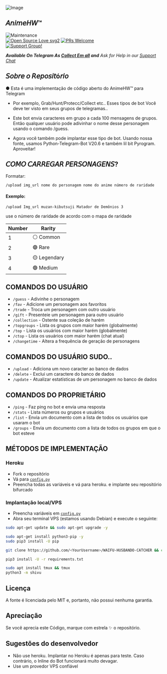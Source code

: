 ![Image](https://telegra.ph/file/631a7065550ff1fc949b5.jpg)

## 𝘈𝘯𝘪𝘮𝘦𝘏𝘞™ 


![Maintenance](https://img.shields.io/badge/Maintained%3F-yes-green.svg)<br> [![Open Source Love svg2](https://badges.frapsoft.com/os/v2/open-source.svg?v=103)](https://github.com/ellerbrock/open-source-badges/) [![PRs Welcome](https://img.shields.io/badge/PRs-welcome-brightgreen.svg?style=flat-square)](https://makeapullrequest.com)<br>
[![Support Group!](https://img.shields.io/badge/Join%20Group-↗-green)](https://t.me/collect_em_support)


_**Available On Telegram As 
[Collect Em all](https://t.me/Collect_em_AllBot) and**_
_Ask for Help in our [Support Chat](https://t.me/Collect_em_support)_

## 𝘚𝘰𝘣𝘳𝘦 𝘰 𝘙𝘦𝘱𝘰𝘴𝘪𝘵ó𝘳𝘪𝘰
● Esta é uma implementação de código aberto do AnimeHW™ para Telegram
- Por exemplo, Grab/Hunt/Protecc/Collect etc.. Esses tipos de bot Você deve ter visto em seus grupos de telegramas..
- Este bot envia caracteres em grupo a cada 100 mensagens de grupos. Então qualquer usuário pode adivinhar o nome desse personagem usando o comando /guess.

- Agora você também pode implantar esse tipo de bot. Usando nossa fonte, usamos Python-Telegram-Bot V20.6 e também lil bit Pyrogram. Aproveitar!

## 𝘊𝘖𝘔𝘖 𝘊𝘈𝘙𝘙𝘌𝘎𝘈𝘙 𝘗𝘌𝘙𝘚𝘖𝘕𝘈𝘎𝘌𝘕𝘚?

Formatar:
```
/upload img_url nome do personagem nome do anime número de raridade
```
#### Exemplo:
```
/upload Img_url muzan-kibutsuji Matador de Demônios 3
```



use o número de raridade de acordo com o mapa de raridade

| Number | Rarity     |
| ------ | -----------|
| 1 | ⚪️ Common   |
| 2 | 🟣 Rare     |
| 3 | 🟡 Legendary|
| 4 | 🟢 Medium   |


## COMANDOS DO USUÁRIO
- `/guess` - Adivinhe o personagem
- `/fav` - Adicione um personagem aos favoritos
- `/trade` - Troca um personagem com outro usuário
- `/gift` - Presenteie um personagem para outro usuário
- `/collection` - Ostente sua coleção de harém
- `/topgroups` - Lista os grupos com maior harém (globalmente)
- `/top` - Lista os usuários com maior harém (globalmente)
- `/ctop` - Lista os usuários com maior harém (chat atual)
- `/changetime` - Altera a frequência de geração de personagens
  
## COMANDOS DO USUÁRIO SUDO..
- `/upload` - Adiciona um novo caracter ao banco de dados
- `/delete` - Exclui um caractere do banco de dados
- `/update` - Atualizar estatísticas de um personagem no banco de dados 

## COMANDOS DO PROPRIETÁRIO
- `/ping` - Faz ping no bot e envia uma resposta
- `/stats` - Lista números ou grupos e usuários
- `/list` - Envia um documento com a lista de todos os usuários que usaram o bot
- `/groups` - Envia um documento com a lista de todos os grupos em que o bot esteve

## MÉTODOS DE IMPLEMENTAÇÃO

### Heroku
- Fork o repositório
- Vá para [`config.py`](./shivu/config.py)
- Preencha todas as variáveis ​​e vá para heroku. e implante seu repositório bifurcado

### Implantação local/VPS
- Preencha variáveis ​​em [`config.py`](./shivu/config.py)
- Abra seu terminal VPS (estamos usando Debian) e execute o seguinte:
```bash
sudo apt-get update && sudo apt-get upgrade -y           

sudo apt-get install python3-pip -y          
sudo pip3 install -U pip

git clone https://github.com/<YourUsername>/WAIFU-HUSBANDO-CATCHER && cd WAIFU-HUSBANDO-CATCHER

pip3 install -U -r requirements.txt          

sudo apt install tmux && tmux          
python3 -m shivu
```       
 
## Licença
A fonte é licenciada pelo MIT e, portanto, não possui nenhuma garantia.

## Apreciação
Se você aprecia este Código, marque com estrela ✨ o repositório.

## Sugestões do desenvolvedor
- Não use heroku. Implantar no Heroku é apenas para teste. Caso contrário, o Inline do Bot funcionará muito devagar.
- Use um provedor VPS confiável
